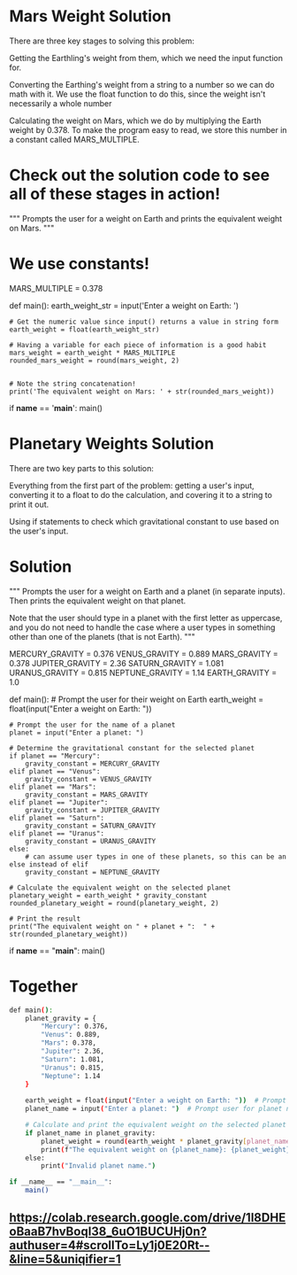 # Mars Weight Solution

There are three key stages to solving this problem:

Getting the Earthling's weight from them, which we need the input function for. 

Converting the Earthing's weight from a string to a number so we can do math with it. We use the float function to do this, since the weight isn't necessarily a whole number

Calculating the weight on Mars, which we do by multiplying the Earth weight by 0.378. To make the program easy to read, we store this number in a constant called MARS_MULTIPLE.

# Check out the solution code to see all of these stages in action!

"""
Prompts the user for a weight on Earth
and prints the equivalent weight on Mars.
"""

# We use constants!
MARS_MULTIPLE = 0.378

def main():
    earth_weight_str = input('Enter a weight on Earth: ')

    # Get the numeric value since input() returns a value in string form
    earth_weight = float(earth_weight_str)

    # Having a variable for each piece of information is a good habit
    mars_weight = earth_weight * MARS_MULTIPLE
    rounded_mars_weight = round(mars_weight, 2)


    # Note the string concatenation!
    print('The equivalent weight on Mars: ' + str(rounded_mars_weight))

if __name__ == '__main__':
    main()


# Planetary Weights Solution


There are two key parts to this solution:

Everything from the first part of the problem: getting a user's input, converting it to a float to do the calculation, and covering it to a string to print it out.

Using if statements to check which gravitational constant to use based on the user's input.  

# Solution

"""
Prompts the user for a weight on Earth
and a planet (in separate inputs). Then 
prints the equivalent weight on that planet.

Note that the user should type in a planet with 
the first letter as uppercase, and you do not need
to handle the case where a user types in something 
other than one of the planets (that is not Earth). 
"""

MERCURY_GRAVITY = 0.376
VENUS_GRAVITY = 0.889
MARS_GRAVITY = 0.378
JUPITER_GRAVITY = 2.36
SATURN_GRAVITY = 1.081
URANUS_GRAVITY = 0.815
NEPTUNE_GRAVITY = 1.14
EARTH_GRAVITY = 1.0

def main():
    # Prompt the user for their weight on Earth
    earth_weight = float(input("Enter a weight on Earth: "))

    # Prompt the user for the name of a planet
    planet = input("Enter a planet: ")

    # Determine the gravitational constant for the selected planet
    if planet == "Mercury":
        gravity_constant = MERCURY_GRAVITY
    elif planet == "Venus":
        gravity_constant = VENUS_GRAVITY
    elif planet == "Mars":
        gravity_constant = MARS_GRAVITY
    elif planet == "Jupiter":
        gravity_constant = JUPITER_GRAVITY
    elif planet == "Saturn":
        gravity_constant = SATURN_GRAVITY
    elif planet == "Uranus":
        gravity_constant = URANUS_GRAVITY
    else:
        # can assume user types in one of these planets, so this can be an else instead of elif
        gravity_constant = NEPTUNE_GRAVITY

    # Calculate the equivalent weight on the selected planet
    planetary_weight = earth_weight * gravity_constant
    rounded_planetary_weight = round(planetary_weight, 2)

    # Print the result
    print("The equivalent weight on " + planet + ":  " + str(rounded_planetary_weight))

if __name__ == "__main__":
    main()
# Together

```bash
def main():
    planet_gravity = {
        "Mercury": 0.376,
        "Venus": 0.889,
        "Mars": 0.378,
        "Jupiter": 2.36,
        "Saturn": 1.081,
        "Uranus": 0.815,
        "Neptune": 1.14
    }
    
    earth_weight = float(input("Enter a weight on Earth: "))  # Prompt user for weight
    planet_name = input("Enter a planet: ")  # Prompt user for planet name

    # Calculate and print the equivalent weight on the selected planet
    if planet_name in planet_gravity:
        planet_weight = round(earth_weight * planet_gravity[planet_name], 2)
        print(f"The equivalent weight on {planet_name}: {planet_weight}")
    else:
        print("Invalid planet name.")

if __name__ == "__main__":
    main()
```
## https://colab.research.google.com/drive/1l8DHEoBaaB7hvBoqI38_6uO1BUCUHj0n?authuser=4#scrollTo=Ly1j0E20Rt--&line=5&uniqifier=1
